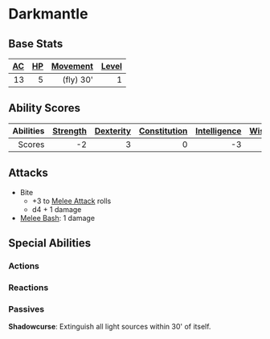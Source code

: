 # Darkmantle

## Base Stats

| [AC](../../../Player%20Characters/Derived%20Statistics/Armor%20Class.md) | [HP](../../../Player%20Characters/Derived%20Statistics/Health%20Points.md) | [Movement](../../../Game%20Procedures/Movement.md) | [Level](../../../Player%20Characters/Derived%20Statistics/Level.md) |
| -----------------------------------------------------------------------: | -------------------------------------------------------------------------: | -------------------------------------------------: | ------------------------------------------------------------------: |
|                                                                       13 |                                                                          5 |                                          (fly) 30' |                                                                   1 |

## Ability Scores

| Abilities | [Strength](../../../Player%20Characters/Chosen%20Statistics/Strength.md) | [Dexterity](../../../Player%20Characters/Chosen%20Statistics/Dexterity.md) | [Constitution](../../../Player%20Characters/Chosen%20Statistics/Constitution.md) | [Intelligence](../../../Player%20Characters/Chosen%20Statistics/Intelligence.md) | [Wisdom](../../../Player%20Characters/Chosen%20Statistics/Wisdom.md)<br> | [Charisma](../../../Player%20Characters/Chosen%20Statistics/Charisma.md)<br> |
| --------: | -----------------------------------------------------------------------: | -------------------------------------------------------------------------: | -------------------------------------------------------------------------------: | -------------------------------------------------------------------------------: | -----------------------------------------------------------------------: | ---------------------------------------------------------------------------: |
|    Scores |                                                                       -2 |                                                                          3 |                                                                                0 |                                                                               -3 |                                                                        0 |                                                                           -3 |

## Attacks

- Bite
	- +3 to [Melee Attack](../../../Game%20Procedures/Melee%20Attack.md) rolls
	- d4 + 1 damage
- [Melee Bash](../../../Game%20Procedures/Reaction.md#Melee%20Bash): 1 damage
## Special Abilities

### Actions

### Reactions

### Passives

**Shadowcurse**: Extinguish all light sources within 30' of itself.
